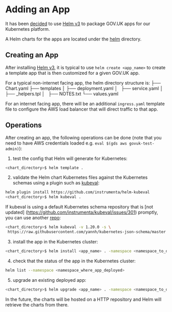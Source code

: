 # Adding an App

It has been [decided](../../docs/architecture/decisions/0006-use-helm-for-application-package-management.md)
to use [Helm v3](https://helm.sh/docs/) to package GOV.UK apps for our
Kubernetes platform.

A Helm charts for the apps are located under the [helm](../helm) directory.

## Creating an App

After installing [Helm v3](https://helm.sh/docs/intro/quickstart/), it is
typical to use `helm create <app_name>` to create a template app that is then
customized for a given GOV.UK app.

For a typical non-internet facing app, the helm directory structure is:
├── Chart.yaml
├── templates
│   ├── deployment.yaml
│   ├── service.yaml
│   ├── \_helpers.tpl
│   ├── NOTES.txt
└── values.yaml

For an internet facing app, there will be an additional `ingress.yaml` template
file to configure the AWS load balancer that will direct traffic to that app.

## Operations

After creating an app, the following operations can be done
(note that you need to have AWS credentials loaded e.g.
 `eval $(gds aws govuk-test-admin)`):

1. test the config that Helm will generate for Kubernetes:
```sh
<chart_directory>$ helm template .
```

2. validate the Helm chart Kubernetes files against the Kubernetes schemas using
a plugin such as [kubeval](https://github.com/instrumenta/helm-kubeval):
```sh
helm plugin install https://github.com/instrumenta/helm-kubeval
<chart_directory>$ helm kubeval .
```

If kubeval is using a default Kubernetes schema repository that is [not updated]
(https://github.com/instrumenta/kubeval/issues/301) promptly, you can use another [repo](https://raw.githubusercontent.com/yannh/kubernetes-json-schema/master):
```sh
<chart_directory>$ helm kubeval -v 1.20.0 -s \
 https://raw.githubusercontent.com/yannh/kubernetes-json-schema/master .
```

3. install the app in the Kubernetes cluster:
```sh
<chart_directory>$ helm install <app_name> . -namespace <namespace_to_deploy_to>
```

4. check that the status of the app in the Kubernetes cluster:
```sh
helm list --namespace <namespace_where_app_deployed>
```

5. upgrade an existing deployed app:
```sh
<chart_directory>$ helm upgrade <app_name> . -namespace <namespace_to_deploy_to>
```

In the future, the charts will be hosted on a HTTP repository and Helm will
retrieve the charts from there.
